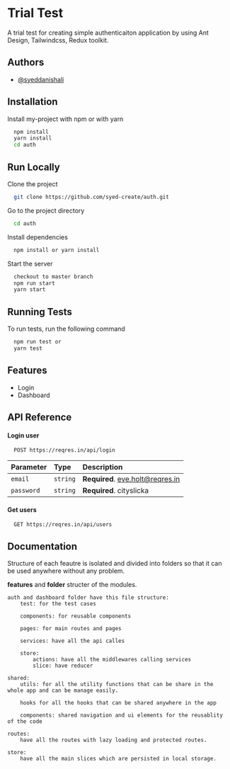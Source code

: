 # Trial Test

A trial test for creating simple authenticaiton application by using Ant Design, Tailwindcss, Redux toolkit.

## Authors

-   [@syeddanishali](https://github.com/syed-create)

## Installation

Install my-project with npm or with yarn

```bash
  npm install
  yarn install
  cd auth
```

## Run Locally

Clone the project

```bash
  git clone https://github.com/syed-create/auth.git
```

Go to the project directory

```bash
  cd auth
```

Install dependencies

```bash
  npm install or yarn install
```

Start the server

```bash
  checkout to master branch
  npm run start
  yarn start
```

## Running Tests

To run tests, run the following command

```bash
  npm run test or
  yarn test
```

## Features

-   Login
-   Dashboard

## API Reference

#### Login user

```http
  POST https://reqres.in/api/login
```

| Parameter  | Type     | Description                      |
| :--------- | :------- | :------------------------------- |
| `email`    | `string` | **Required**. eve.holt@reqres.in |
| `password` | `string` | **Required**. cityslicka         |

#### Get users

```http
  GET https://reqres.in/api/users
```

## Documentation

Structure of each feautre is isolated and divided into folders so that it can be used anywhere without any problem.

**features** and **folder** structer of the modules.

    auth and dashboard folder have this file structure:
        test: for the test cases

        components: for reusable components

        pages: for main routes and pages

        services: have all the api calles

        store:
            actions: have all the middlewares calling services
            slice: have reducer

    shared:
        utils: for all the utility functions that can be share in the whole app and can be manage easily.

        hooks for all the hooks that can be shared anywhere in the app

        components: shared navigation and ui elements for the reusablity of the code

    routes:
        have all the routes with lazy loading and protected routes.

    store:
        have all the main slices which are persisted in local storage.
